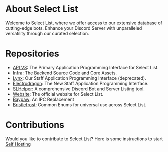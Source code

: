 # About Select List

Welcome to Select List, where we offer access to our extensive database of cutting-edge bots. Enhance your Discord Server with unparalleled versatility through our curated selection.

# Repositories

- [API V3](https://github.com/selectlist/api-v3): The Primary Application Programming Interface for Select List.
- [Infra](https://github.com/selectlist/infra): The Backend Source Code and Core Assets.
- [Lynx](https://github.com/selectlist/lynx): Our Staff Application Programming Interface (deprecated).
- [Electrodragon](https://github.com/selectlist/electrodragon): The New Staff Application Programming Interface.
- [SLHelper](https://github.com/selectlist/slhelper): A comprehensive Discord Bot and Server Listing tool.
- [Website](https://github.com/selectlist/website): The official website for Select List.
- [Baypaw](https://github.com/selectlist/baypaw): An IPC Replacement
- [Bristlefrost](https://github.com/selectlist/bristlefrost): Common Enums for universal use across Select List.

# Contributions
Would you like to contribute to Select List? Here is some instructions to start [Self Hosting](https://github.com/selectlist/electrodragon/blob/main/api-docs/advanced/self-hosting.md)
